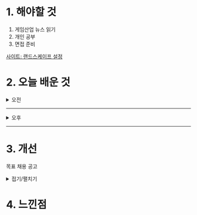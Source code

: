 

# 1. 해야할 것

1. 게임산업 뉴스 읽기 
2. 개인 공부  
3. 면접 준비


[사이트: 랜드스케이프 설정](https://ljhyunstory.tistory.com/182)


# 2. 오늘 배운 것

<details>
<summary>오전</summary>

## 오늘의 뉴스
### [기사: 몬스터 헌터 와일즈 출시임박](https://www.gameinsight.co.kr/news/articleView.html?idxno=34375)
![image](https://github.com/user-attachments/assets/a305508c-7b2e-4d6c-8adf-d3704f7eaee0)
```
곧 출시하는 몬스터헌터 와일즈
나는 최적화 문제와 재미 검증을 보고 구매할 예정이라 1년후에나 하지 않을까?
몬헌 월드로 처음 입문해서 엄청 재밌게 했던만큼 와일즈도 기대를 하고 있는데
확실히 아이스본 때 나왔던 탈것과 더 많은 선택권과 편의성을 통해 게임의 재미와 접근성을 높이려는게 보인다.
이제는 불편함이라는 것이 게임 특색으로만 퉁치고 넘어갈 수 없는 시대이기에 불편하지 않으면서 그 맛을 잘 살리는 게 중요해 보인다.
```


</details>

****

<details>
<summary>오후</summary>

## 면접
### 게임 기획?
1. 1분 자기소개
- 

2. 게임 기획자는 왜 하려고 하는가?


3. 기획자의 중요한 덕목은 무엇인가?


4. 게임 트렌드는 어떤가?


5. 성격은 어떤가?


6. 이상적인 BM?


7. 빚내서 결제하는 사람보면 무슨 생각이 드는가?


8. 지원 동기?


9. 강점?


10. 장르 게임 두 개를 들고 차이점은?


11. 좋아하는 게임과 그 이유


12. 자신의 강점에 대한 정의와 그걸 이용한 예시


13. 제안하고 싶은 사항


14. 회사에대해 궁금한 점


</details>

****


# 3. 개선
목표 채용 공고

<details>
<summary>접기/펼치기</summary>

![image](https://github.com/user-attachments/assets/8ebd103b-2caf-4e9f-91ed-3d5cbf73937c)

[채용공고: 레벨디자이너](https://career.nexon.com/user/recruit/member/postDetail?joinCorp=NO&reNo=20250008&currentPage=0)


</details>



# 4. 느낀점



